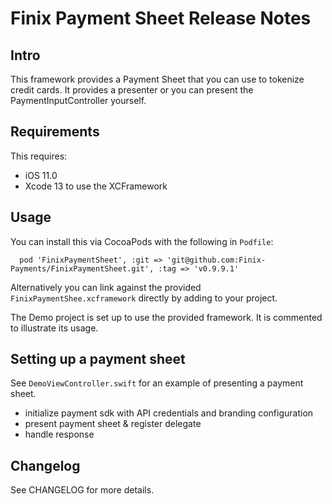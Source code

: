 # Finix Payment Sheet Release Notes

## Intro

This framework provides a Payment Sheet that you can use to tokenize credit cards. 
It provides a presenter or you can present the PaymentInputController yourself.

## Requirements

This requires:
  * iOS 11.0
  * Xcode 13 to use the XCFramework

## Usage

You can install this via CocoaPods with the following in `Podfile`:

```
  pod 'FinixPaymentSheet', :git => 'git@github.com:Finix-Payments/FinixPaymentSheet.git', :tag => 'v0.9.9.1'
```
   
Alternatively you can link against the provided `FinixPaymentShee.xcframework` directly by adding to your project.

The Demo project is set up to use the provided framework. It is commented to illustrate its usage.
   
## Setting up a payment sheet

See `DemoViewController.swift` for an example of presenting a payment sheet.

* initialize payment sdk with API credentials and branding configuration
* present payment sheet & register delegate
* handle response

## Changelog

See CHANGELOG for more details.
